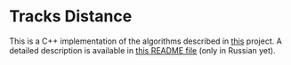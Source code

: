 # Tracks Distance

This is a C++ implementation of the algorithms described in 
[this](https://github.com/inzrv/Tracks-Distance-Py/blob/main/src/test_task.ipynb) project. 
A detailed description is available in [this README file](https://github.com/inzrv/Tracks-Distance-Py/blob/main/README.md)
(only in Russian yet). 
